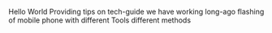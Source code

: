 Hello World
Providing tips on tech-guide
we have working long-ago flashing of mobile phone with different Tools different methods
